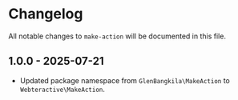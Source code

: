 # Changelog

All notable changes to `make-action` will be documented in this file.

## 1.0.0 - 2025-07-21

- Updated package namespace from `GlenBangkila\MakeAction` to `Webteractive\MakeAction`.